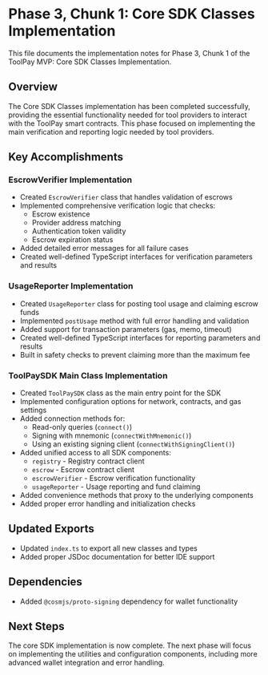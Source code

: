 # Phase 3, Chunk 1: Core SDK Classes Implementation

This file documents the implementation notes for Phase 3, Chunk 1 of the ToolPay MVP: Core SDK Classes Implementation.

## Overview
The Core SDK Classes implementation has been completed successfully, providing the essential functionality needed for tool providers to interact with the ToolPay smart contracts. This phase focused on implementing the main verification and reporting logic needed by tool providers.

## Key Accomplishments

### EscrowVerifier Implementation
- Created `EscrowVerifier` class that handles validation of escrows
- Implemented comprehensive verification logic that checks:
  - Escrow existence
  - Provider address matching
  - Authentication token validity
  - Escrow expiration status
- Added detailed error messages for all failure cases
- Created well-defined TypeScript interfaces for verification parameters and results

### UsageReporter Implementation
- Created `UsageReporter` class for posting tool usage and claiming escrow funds
- Implemented `postUsage` method with full error handling and validation
- Added support for transaction parameters (gas, memo, timeout)
- Created well-defined TypeScript interfaces for reporting parameters and results
- Built in safety checks to prevent claiming more than the maximum fee

### ToolPaySDK Main Class Implementation
- Created `ToolPaySDK` class as the main entry point for the SDK
- Implemented configuration options for network, contracts, and gas settings
- Added connection methods for:
  - Read-only queries (`connect()`)
  - Signing with mnemonic (`connectWithMnemonic()`)
  - Using an existing signing client (`connectWithSigningClient()`)
- Added unified access to all SDK components:
  - `registry` - Registry contract client
  - `escrow` - Escrow contract client
  - `escrowVerifier` - Escrow verification functionality
  - `usageReporter` - Usage reporting and fund claiming
- Added convenience methods that proxy to the underlying components
- Added proper error handling and initialization checks

## Updated Exports
- Updated `index.ts` to export all new classes and types
- Added proper JSDoc documentation for better IDE support

## Dependencies
- Added `@cosmjs/proto-signing` dependency for wallet functionality

## Next Steps
The core SDK implementation is now complete. The next phase will focus on implementing the utilities and configuration components, including more advanced wallet integration and error handling.
